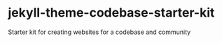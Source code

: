# jekyll-theme-codebase-starter-kit
 Starter kit for creating websites for a codebase and community
